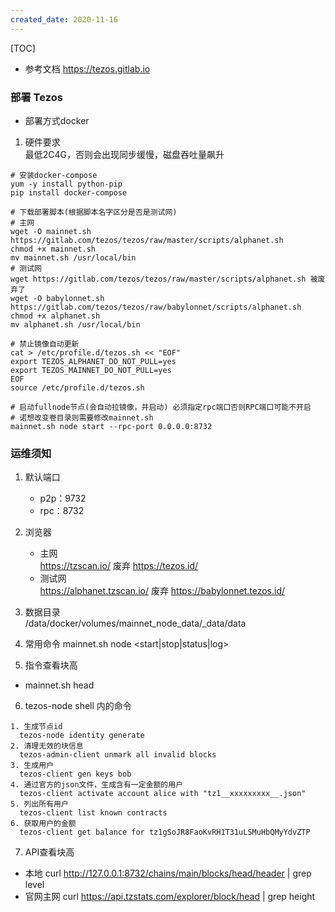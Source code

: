 ```yaml
---
created_date: 2020-11-16
---
```


[TOC]

- 参考文档
https://tezos.gitlab.io
### 部署 Tezos
- 部署方式docker
1. 硬件要求  
   最低2C4G，否则会出现同步缓慢，磁盘吞吐量飙升

```shell
# 安装docker-compose
yum -y install python-pip
pip install docker-compose 

# 下载部署脚本(根据脚本名字区分是否是测试网)
# 主网
wget -O mainnet.sh https://gitlab.com/tezos/tezos/raw/master/scripts/alphanet.sh
chmod +x mainnet.sh
mv mainnet.sh /usr/local/bin
# 测试网
wget https://gitlab.com/tezos/tezos/raw/master/scripts/alphanet.sh 被废弃了
wget -O babylonnet.sh https://gitlab.com/tezos/tezos/raw/babylonnet/scripts/alphanet.sh
chmod +x alphanet.sh
mv alphanet.sh /usr/local/bin

# 禁止镜像自动更新
cat > /etc/profile.d/tezos.sh << "EOF"
export TEZOS_ALPHANET_DO_NOT_PULL=yes
export TEZOS_MAINNET_DO_NOT_PULL=yes
EOF
source /etc/profile.d/tezos.sh

# 启动fullnode节点(会自动拉镜像，并启动) 必须指定rpc端口否则RPC端口可能不开启
# 诺想改变卷目录则需要修改mainnet.sh
mainnet.sh node start --rpc-port 0.0.0.0:8732
```

### 运维须知
1. 默认端口
    - p2p：9732
    - rpc：8732

2. 浏览器
    - 主网  
    https://tzscan.io/ 废弃
    https://tezos.id/
    - 测试网  
    https://alphanet.tzscan.io/ 废弃
    https://babylonnet.tezos.id/

3. 数据目录  
   /data/docker/volumes/mainnet_node_data/_data/data
    
4. 常用命令
mainnet.sh node <start|stop|status|log>

5. 指令查看块高 
  - mainnet.sh head

6. tezos-node shell 内的命令
```shell
1. 生成节点id  
  tezos-node identity generate
2. 清理无效的块信息
  tezos-admin-client unmark all invalid blocks
3. 生成用户 
  tezos-client gen keys bob
4. 通过官方的json文件，生成含有一定金额的用户
  tezos-client activate account alice with "tz1__xxxxxxxxx__.json"
5. 列出所有用户
  tezos-client list known contracts
6. 获取用户的金额 
  tezos-client get balance for tz1gSoJR8FaoKvRH1T31uLSMuHbQMyYdvZTP
```

7. API查看块高
  - 本地 curl http://127.0.0.1:8732/chains/main/blocks/head/header | grep level
  - 官网主网 curl https://api.tzstats.com/explorer/block/head | grep height
